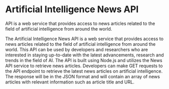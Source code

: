 # Artificial Intelligence News API
API is a web service that provides access to news articles related to the field of artificial intelligence from around the world.

The Artificial Intelligence News API is a web service that provides access to news articles related to the field of artificial intelligence from around the world. This API can be used by developers and researchers who are interested in staying up-to-date with the latest advancements, research and trends in the field of AI.  The API is built using Node.js and utilizes the News API service to retrieve news articles. Developers can make GET requests to the API endpoint to retrieve the latest news articles on artificial intelligence. The response will be in the JSON format and will contain an array of news articles with relevant information such as article title and URL.

